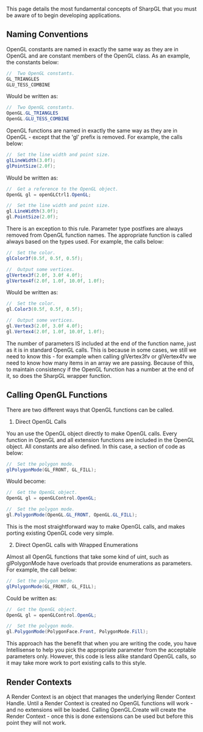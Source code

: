 This page details the most fundamental concepts of SharpGL that you must be aware of to begin developing applications.

## Naming Conventions ##

OpenGL constants are named in exactly the same way as they are in OpenGL and are constant members of the OpenGL class. As an example, the constants below:

````csharp
//  Two OpenGL constants.
GL_TRIANGLES
GLU_TESS_COMBINE
````

Would be written as:

````csharp
//  Two OpenGL constants.
OpenGL.GL_TRIANGLES
OpenGL.GLU_TESS_COMBINE
````

OpenGL functions are named in exactly the same way as they are in OpenGL - except that the 'gl' prefix is removed. For example, the calls below:

````csharp
//  Set the line width and point size.
glLineWidth(3.0f);
glPointSize(2.0f);
````

Would be written as:

````csharp
//  Get a reference to the OpenGL object.
OpenGL gl = openGLCtrl1.OpenGL;

//  Set the line width and point size.
gl.LineWidth(3.0f);
gl.PointSize(2.0f);
````

There is an exception to this rule. Parameter type postfixes are always removed from OpenGL function names. The appropriate function is called always based on the types used. For example, the calls below:

````csharp
//  Set the color.
glColor3f(0.5f, 0.5f, 0.5f);

//  Output some vertices.
glVertex3f(2.0f, 3.0f 4.0f);
glVertex4f(2.0f, 1.0f, 10.0f, 1.0f);
````

Would be written as:

````csharp
//  Set the color.
gl.Color3(0.5f, 0.5f, 0.5f);

//  Output some vertices.
gl.Vertex3(2.0f, 3.0f 4.0f);
gl.Vertex4(2.0f, 1.0f, 10.0f, 1.0f);
````

The number of parameters IS included at the end of the function name, just as it is in standard OpenGL calls. This is because in some cases, we still we need to know this - for example when calling glVertex3fv or glVertex4fv we need to know how many items in an array we are passing. Because of this, to maintain consistency if the OpenGL function has a number at the end of it, so does the SharpGL wrapper function.

## Calling OpenGL Functions ##

There are two different ways that OpenGL functions can be called.

1. Direct OpenGL Calls

You an use the OpenGL object directly to make OpenGL calls. Every function in OpenGL and all extension functions are included in the OpenGL object. All constants are also defined. In this case, a section of code as below:

````csharp
//  Set the polygon mode.
glPolygonMode(GL_FRONT, GL_FILL);
````

Would become:

````csharp
//  Get the OpenGL object.
OpenGL gl = openGLControl.OpenGL;

//  Set the polygon mode.
gl.PolygonMode(OpenGL.GL_FRONT, OpenGL.GL_FILL);
````

This is the most straightforward way to make OpenGL calls, and makes porting existing OpenGL code very simple.

2. Direct OpenGL calls with Wrapped Enumerations

Almost all OpenGL functions that take some kind of uint, such as glPolygonMode have overloads that provide enumerations as parameters. For example, the call below:

````csharp
//  Set the polygon mode.
glPolygonMode(GL_FRONT, GL_FILL);
````

Could be written as:

````csharp
//  Get the OpenGL object.
OpenGL gl = openGLControl.OpenGL;

//  Set the polygon mode.
gl.PolygonMode(PolygonFace.Front, PolygonMode.Fill);
````

This approach has the benefit that when you are writing the code, you have Intellisense to help you pick the appropriate parameter from the acceptable parameters only. However, this code is less alike standard OpenGL calls, so it may take more work to port existing calls to this style.

## Render Contexts ##

A Render Context is an object that manages the underlying Render Context Handle. Until a Render Context is created no OpenGL functions will work - and no extensions will be loaded. Calling OpenGL.Create will create the Render Context - once this is done extensions can be used but before this point they will not work.